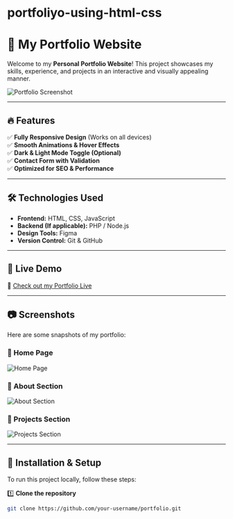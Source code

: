 # portfoliyo-using-html-css
# 🌟 My Portfolio Website  

Welcome to my **Personal Portfolio Website**! This project showcases my skills, experience, and projects in an interactive and visually appealing manner.  

![Portfolio Screenshot](./portfolio.jpg) <!-- Add a screenshot of your portfolio website -->

---

## 🔥 Features  
✅ **Fully Responsive Design** (Works on all devices)  
✅ **Smooth Animations & Hover Effects**  
✅ **Dark & Light Mode Toggle (Optional)**  
✅ **Contact Form with Validation**  
✅ **Optimized for SEO & Performance**  

---

## 🛠️ Technologies Used  
- **Frontend:** HTML, CSS, JavaScript  
- **Backend (If applicable):** PHP / Node.js  
- **Design Tools:** Figma  
- **Version Control:** Git & GitHub  

---

## 📌 Live Demo  
🚀 [Check out my Portfolio Live](https://your-portfolio-link.com)  

---

## 📷 Screenshots  
Here are some snapshots of my portfolio:  

### 🎨 Home Page  
![Home Page](./screenshots/homepage.png)  

### 📜 About Section  
![About Section](./screenshots/about.png)  

### 📂 Projects Section  
![Projects Section](./screenshots/projects.png)  

---

## 🚀 Installation & Setup  
To run this project locally, follow these steps:  

1️⃣ **Clone the repository**  
```bash
git clone https://github.com/your-username/portfolio.git
